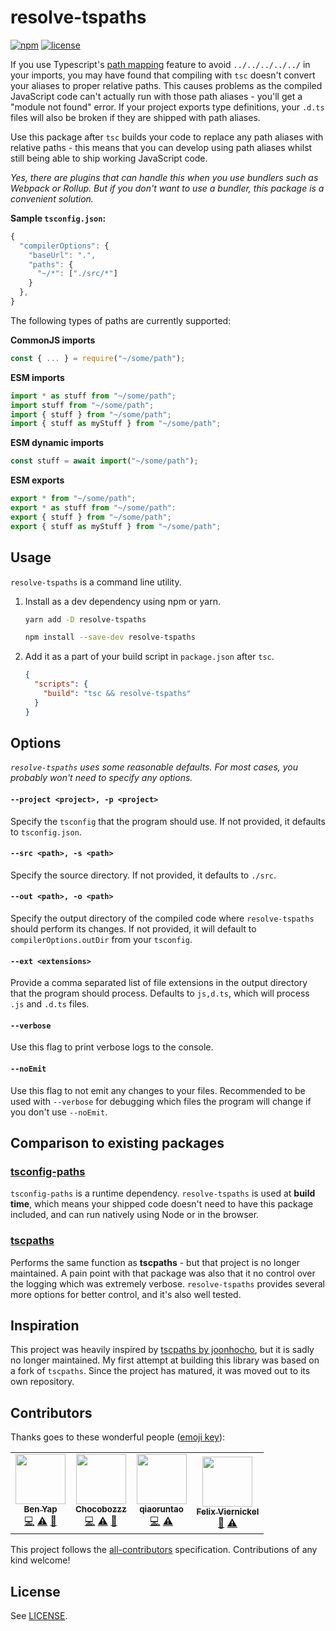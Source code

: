 # resolve-tspaths

[![npm](https://img.shields.io/npm/v/resolve-tspaths?style=flat-square)](https://www.npmjs.com/package/resolve-tspaths)
[![license](https://img.shields.io/:license-mit-blue.svg?style=flat-square)](LICENSE)

If you use Typescript's
[path mapping](https://www.typescriptlang.org/docs/handbook/module-resolution.html#path-mapping)
feature to avoid `../../../../../` in your imports, you may have found that
compiling with `tsc` doesn't convert your aliases to proper relative paths. This
causes problems as the compiled JavaScript code can't actually run with those
path aliases - you'll get a "module not found" error. If your project exports
type definitions, your `.d.ts` files will also be broken if they are shipped
with path aliases.

Use this package after `tsc` builds your code to replace any path aliases with
relative paths - this means that you can develop using path aliases whilst still
being able to ship working JavaScript code.

_Yes, there are plugins that can handle this when you use bundlers such as
Webpack or Rollup. But if you don't want to use a bundler, this package is a
convenient solution._

**Sample `tsconfig.json`:**

```ts
{
  "compilerOptions": {
    "baseUrl": ".",
    "paths": {
      "~/*": ["./src/*"]
    }
  },
}

```

The following types of paths are currently supported:

**CommonJS imports**

```ts
const { ... } = require("~/some/path");
```

**ESM imports**

```ts
import * as stuff from "~/some/path";
import stuff from "~/some/path";
import { stuff } from "~/some/path";
import { stuff as myStuff } from "~/some/path";
```

**ESM dynamic imports**

```ts
const stuff = await import("~/some/path");
```

**ESM exports**

```ts
export * from "~/some/path";
export * as stuff from "~/some/path":
export { stuff } from "~/some/path";
export { stuff as myStuff } from "~/some/path";
```

## Usage

`resolve-tspaths` is a command line utility.

1. Install as a dev dependency using npm or yarn.

   ```sh
   yarn add -D resolve-tspaths
   ```

   ```sh
   npm install --save-dev resolve-tspaths
   ```

2. Add it as a part of your build script in `package.json` after `tsc`.

   ```json
   {
     "scripts": {
       "build": "tsc && resolve-tspaths"
     }
   }
   ```

## Options

_`resolve-tspaths` uses some reasonable defaults. For most cases, you probably
won't need to specify any options._

#### `--project <project>, -p <project>`

Specify the `tsconfig` that the program should use. If not provided, it defaults
to `tsconfig.json`.

#### `--src <path>, -s <path>`

Specify the source directory. If not provided, it defaults to `./src`.

#### `--out <path>, -o <path>`

Specify the output directory of the compiled code where `resolve-tspaths` should
perform its changes. If not provided, it will default to
`compilerOptions.outDir` from your `tsconfig`.

#### `--ext <extensions>`

Provide a comma separated list of file extensions in the output directory that
the program should process. Defaults to `js,d.ts`, which will process `.js` and
`.d.ts` files.

#### `--verbose`

Use this flag to print verbose logs to the console.

#### `--noEmit`

Use this flag to not emit any changes to your files. Recommended to be used with
`--verbose` for debugging which files the program will change if you don't use
`--noEmit`.

## Comparison to existing packages

### [tsconfig-paths](https://github.com/dividab/tsconfig-paths)

`tsconfig-paths` is a runtime dependency. `resolve-tspaths` is used at **build
time**, which means your shipped code doesn't need to have this package
included, and can run natively using Node or in the browser.

### [tscpaths](https://github.com/joonhocho/tscpaths)

Performs the same function as **tscpaths** - but that project is no longer
maintained. A pain point with that package was also that it no control over the
logging which was extremely verbose. `resolve-tspaths` provides several more
options for better control, and it's also well tested.

## Inspiration

This project was heavily inspired by
[tscpaths by joonhocho](https://github.com/joonhocho/tscpaths), but it is sadly
no longer maintained. My first attempt at building this library was based on a
fork of `tscpaths`. Since the project has matured, it was moved out to its own
repository.

## Contributors

Thanks goes to these wonderful people
([emoji key](https://allcontributors.org/docs/en/emoji-key)):

<!-- ALL-CONTRIBUTORS-LIST:START - Do not remove or modify this section -->
<!-- prettier-ignore-start -->
<!-- markdownlint-disable -->
<table>
  <tr>
    <td align="center"><a href="https://github.com/benyap"><img src="https://avatars.githubusercontent.com/u/19235373?v=4?s=80" width="80px;" alt=""/><br /><sub><b>Ben Yap</b></sub></a><br /><a href="https://github.com/benyap/resolve-tspaths/commits?author=benyap" title="Code">💻</a> <a href="https://github.com/benyap/resolve-tspaths/commits?author=benyap" title="Tests">⚠️</a> <a href="https://github.com/benyap/resolve-tspaths/commits?author=benyap" title="Documentation">📖</a></td>
    <td align="center"><a href="https://github.com/Chocobozzz"><img src="https://avatars.githubusercontent.com/u/5180488?v=4?s=80" width="80px;" alt=""/><br /><sub><b>Chocobozzz</b></sub></a><br /><a href="https://github.com/benyap/resolve-tspaths/commits?author=Chocobozzz" title="Code">💻</a> <a href="https://github.com/benyap/resolve-tspaths/commits?author=Chocobozzz" title="Tests">⚠️</a> <a href="https://github.com/benyap/resolve-tspaths/issues?q=author%3AChocobozzz" title="Bug reports">🐛</a></td>
    <td align="center"><a href="https://qiaoruntao.com"><img src="https://avatars.githubusercontent.com/u/5846433?v=4?s=80" width="80px;" alt=""/><br /><sub><b>qiaoruntao</b></sub></a><br /><a href="https://github.com/benyap/resolve-tspaths/commits?author=qiaoruntao" title="Code">💻</a> <a href="https://github.com/benyap/resolve-tspaths/commits?author=qiaoruntao" title="Tests">⚠️</a></td>
    <td align="center"><a href="https://github.com/4nickel"><img src="https://avatars.githubusercontent.com/u/57354511?v=4?s=80" width="80px;" alt=""/><br /><sub><b>Felix Viernickel</b></sub></a><br /><a href="https://github.com/benyap/resolve-tspaths/issues?q=author%3A4nickel" title="Bug reports">🐛</a> <a href="https://github.com/benyap/resolve-tspaths/commits?author=4nickel" title="Tests">⚠️</a></td>
  </tr>
</table>

<!-- markdownlint-restore -->
<!-- prettier-ignore-end -->

<!-- ALL-CONTRIBUTORS-LIST:END -->

This project follows the
[all-contributors](https://github.com/all-contributors/all-contributors)
specification. Contributions of any kind welcome!

## License

See [LICENSE](LICENSE).
